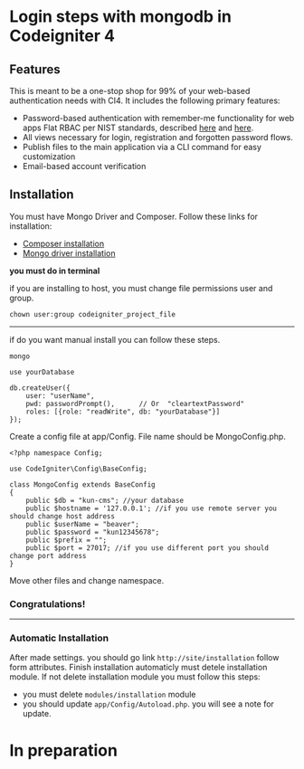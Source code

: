 # Login steps with mongodb in Codeigniter 4

## Features

This is meant to be a one-stop shop for 99% of your web-based authentication needs with CI4. It includes the following primary features:

<ul>
<li>Password-based authentication with remember-me functionality for web apps
Flat RBAC per NIST standards, described <a href="https://csrc.nist.gov/Projects/Role-Based-Access-Control">here</a> and <a href="https://www.semanticscholar.org/paper/A-formal-model-for-flat-role-based-access-control-Khayat-Abdallah/aeb1e9676e2d7694f268377fc22bdb510a13fab7?p2df">here</a>.</li>
<li>All views necessary for login, registration and forgotten password flows.</li>
<li>Publish files to the main application via a CLI command for easy customization</li>
<li>Email-based account verification</li>
</ul>

## Installation
You must have Mongo Driver and Composer. Follow these links for installation:
<ul>
<li><a href="https://getcomposer.org/doc/00-intro.md#installation-linux-unix-macos">Composer installation</a></li>
<li><a href="https://www.php.net/manual/en/mongo.installation.php">Mongo driver installation</a></li>
</ul>

**you must do in terminal**

if you are installing to host, you must change file permissions user and group.

<code>chown user:group codeigniter_project_file</code>

<hr>

if do you want manual install you can follow these steps.
```
mongo

use yourDatabase

db.createUser({
    user: "userName",
    pwd: passwordPrompt(),      // Or  "cleartextPassword"
    roles: [{role: "readWrite", db: "yourDatabase"}]
});
```

Create a config file at app/Config. File name should be MongoConfig.php.

```
<?php namespace Config;

use CodeIgniter\Config\BaseConfig;

class MongoConfig extends BaseConfig
{
    public $db = "kun-cms"; //your database
    public $hostname = '127.0.0.1'; //if you use remote server you should change host address
    public $userName = "beaver";
    public $password = "kun12345678";
    public $prefix = "";
    public $port = 27017; //if you use different port you should change port address
}
```

Move other files and change namespace.

### <b>Congratulations!</b>
<hr>

### Automatic Installation
After made settings. you should go link `http://site/installation` follow form attributes. Finish installation automaticly must detele installation module. If not delete installation module you must follow this steps:
<ul>
<li>you must delete <code>modules/installation</code> module</li>
<li>you should update <code>app/Config/Autoload.php</code>. you will see a note for update.</li>
</ul>

# In preparation
